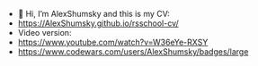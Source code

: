 - 👋 Hi, I’m AlexShumsky and this is my CV:
- https://AlexShumsky.github.io/rsschool-cv/
- Video version:
- https://www.youtube.com/watch?v=W36eYe-RXSY
- https://www.codewars.com/users/AlexShumsky/badges/large
